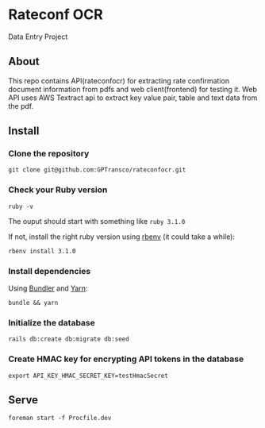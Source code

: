 # Rateconf OCR
Data Entry Project

## About
This repo contains API(rateconfocr) for extracting rate confirmation document information from pdfs and web client(frontend) for testing it.
Web API uses AWS Textract api to extract key value pair, table and text data from the pdf.

## Install

### Clone the repository

```shell
git clone git@github.com:GPTransco/rateconfocr.git
```

### Check your Ruby version

```shell
ruby -v
```

The ouput should start with something like `ruby 3.1.0`

If not, install the right ruby version using [rbenv](https://github.com/rbenv/rbenv) (it could take a while):

```shell
rbenv install 3.1.0
```

### Install dependencies

Using [Bundler](https://github.com/bundler/bundler) and [Yarn](https://github.com/yarnpkg/yarn):

```shell
bundle && yarn
```

### Initialize the database

```shell
rails db:create db:migrate db:seed
```

### Create HMAC key for encrypting API tokens in the database
```shell
export API_KEY_HMAC_SECRET_KEY=testHmacSecret
```

## Serve

```shell
foreman start -f Procfile.dev
```
